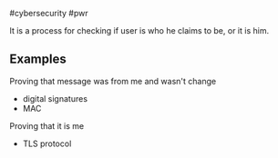 #cybersecurity #pwr

It is a process for checking if user is who he claims to be, or it is him. 
## Examples
Proving that message was from me and wasn't change
- digital signatures
- MAC

Proving that it is me
- TLS protocol